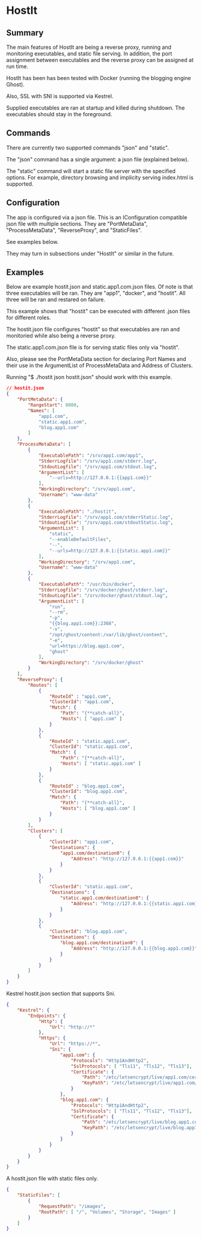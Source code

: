 # HostIt

## Summary

The main features of HostIt are being a reverse proxy, running and monitoring
executables, and static file serving.  In addition, the port assignment between
executables and the reverse proxy can be assigned at run time.

HostIt has been has been tested with Docker (running the blogging engine
Ghost).  

Also, SSL with SNI is supported via Kestrel.  

Supplied executables are ran at startup and killed during shutdown.  The 
executables should stay in the foreground.

## Commands

There are currently two supported commands "json" and "static".

The "json" command has a single argument: a json file (explained below).

The "static" command will start a static file server with the specified
options.  For example, directory browsing and implicity serving index.html is
supported.

## Configuration

The app is configured via a json file.  This is an IConfiguration compatible
json file with multiple sections.  They are "PortMetaData", "ProcessMetaData",
"ReverseProxy", and "StaticFiles".

See examples below.

They may turn in subsections under "HostIt" or similar in the future.

## Examples

Below are example hostit.json and static.app1.com.json files.  Of note is that
three executables will be ran.  They are "app1", "docker", and "hostit".  All
three will be ran and restared on failure.

This example shows that "hostit" can be executed with different .json files for
different roles.

The hostit.json file configures "hostit" so that executables are ran and
monitoried  while also being a reverse proxy.

The static.app1.com.json file is for serving static files only via "hostit".

Also, please see the PortMetaData section for declaring Port Names and their use
in the ArgumentList of ProcessMetaData and Address of Clusters.

Running "$ ./hostit json hostit.json" should work with this example.

```json
// hostit.json
{
    "PortMetaData": {
        "RangeStart": 8080,
        "Names": [
            "app1.com",
            "static.app1.com",
            "blog.app1.com"
        ]
    },
    "ProcessMetaData": [
        {
            "ExecutablePath": "/srv/app1.com/app1",
            "StderrLogfile": "/srv/app1.com/stderr.log",
            "StdoutLogfile": "/srv/app1.com/stdout.log",
            "ArgumentList": [
                "--urls=http://127.0.0.1:{{app1.com}}"
            ],
            "WorkingDirectory": "/srv/app1.com",
            "Username": "www-data"
        },
        {
            "ExecutablePath": "./hostit",
            "StderrLogfile": "/srv/app1.com/stderrStatic.log",
            "StdoutLogfile": "/srv/app1.com/stdoutStatic.log",
            "ArgumentList": [
                "static",
                "--enableDefaultFiles",
                "--",
                "--urls=http://127.0.0.1:{{static.app1.com}}"
            ],
            "WorkingDirectory": "/srv/app1.com",
            "Username": "www-data"
        },
        {
            "ExecutablePath": "/usr/bin/docker",
            "StderrLogfile": "/srv/docker/ghost/stderr.log",
            "StdoutLogfile": "/srv/docker/ghost/stdout.log",
            "ArgumentList": [
                "run",
                "--rm",
                "-p",
                "{{blog.app1.com}}:2368",
                "-v", 
                "/opt/ghost/content:/var/lib/ghost/content",
                "-e",
                "url=https://blog.app1.com",
                "ghost"
            ],
            "WorkingDirectory": "/srv/docker/ghost"
        }
    ],
    "ReverseProxy": {
        "Routes": [
            {
                "RouteId" : "app1.com",
                "ClusterId": "app1.com",
                "Match": {
                    "Path": "{**catch-all}",
                    "Hosts": [ "app1.com" ]
                }
            },
            {
                "RouteId" : "static.app1.com",
                "ClusterId": "static.app1.com",
                "Match": {
                    "Path": "{**catch-all}",
                    "Hosts": [ "static.app1.com" ]
                }
            },
            {
                "RouteId" : "blog.app1.com",
                "ClusterId": "blog.app1.com",
                "Match": {
                    "Path": "{**catch-all}",
                    "Hosts": [ "blog.app1.com" ]
                }
            }
        ],
        "Clusters": [
            {
                "ClusterId": "app1.com",
                "Destinations": {
                    "app1.com/destination0": {
                        "Address": "http://127.0.0.1:{{app1.com}}"
                    }
                }
            },
            {
                "ClusterId": "static.app1.com",
                "Destinations": {
                    "static.app1.com/destination0": {
                        "Address": "http://127.0.0.1:{{static.app1.com}}"
                    }
                }
            },
            {
                "ClusterId": "blog.app1.com",
                "Destinations": {
                    "blog.app1.com/destination0": {
                        "Address": "http://127.0.0.1:{{blog.app1.com}}"
                    }
                }
            }
        ]
    }
}
```

Kestrel hostit.json section that supports Sni.

```json
{
    "Kestrel": {
        "Endpoints": {
            "Http": {
                "Url": "http://*"
            },
            "Https": {
                "Url": "https://*",
                "Sni": {
                    "app1.com": {
                        "Protocols": "Http1AndHttp2",
                        "SslProtocols": [ "Tls11", "Tls12", "Tls13"],
                        "Certificate": {
                            "Path": "/etc/letsencrypt/live/app1.com/cert.pem",
                            "KeyPath": "/etc/letsencrypt/live/app1.com/privkey.pem"
                        }
                    },
                    "blog.app1.com": {
                        "Protocols": "Http1AndHttp2",
                        "SslProtocols": [ "Tls11", "Tls12", "Tls13"],
                        "Certificate": {
                            "Path": "/etc/letsencrypt/live/blog.app1.com/cert.pem",
                            "KeyPath": "/etc/letsencrypt/live/blog.app1.com/privkey.pem"
                        }
                    }
                }
            }
        }
    }
}
```

A hostit.json file with static files only.

```json
{
    "StaticFiles": [
        {
            "RequestPath": "/images",
            "RootPath": [ "/", "Volumes", "Storage", "Images" ]
        }
    ]
}
```
